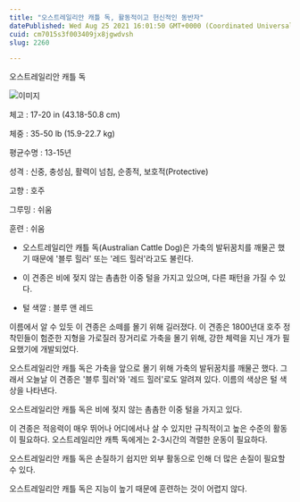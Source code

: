 ```yaml
---
title: "오스트레일리안 캐틀 독, 활동적이고 헌신적인 동반자"
datePublished: Wed Aug 25 2021 16:01:50 GMT+0000 (Coordinated Universal Time)
cuid: cm7015s3f003409jx8jgwdvsh
slug: 2260

---
```



오스트레일리안 캐틀 독

![이미지](https://cdn.hashnode.com/res/hashnode/image/upload/v1739251034376/9a8c154d-4ae1-40ec-98dc-1f214f77e00c.jpeg)

체고 : 17-20 in (43.18-50.8 cm)

체중 : 35-50 lb (15.9-22.7 kg)

평균수명 : 13-15년

성격 : 신중, 충성심, 활력이 넘침, 순종적, 보호적(Protective)

고향 : 호주

그루밍 : 쉬움

훈련 : 쉬움

* 오스트레일리안 캐틀 독(Australian Cattle Dog)은 가축의 발뒤꿈치를 깨물곤 했기 때문에 '블루 힐러' 또는 '레드 힐러'라고도 불린다.

* 이 견종은 비에 젖지 않는 촘촘한 이중 털을 가지고 있으며, 다른 패턴을 가질 수 있다.

* 털 색깔 : 블루 앤 레드

이름에서 알 수 있듯 이 견종은 소떼를 몰기 위해 길러졌다. 이 견종은 1800년대 호주 정착민들이 험준한 지형을 가로질러 장거리로 가축을 몰기 위해, 강한 체력을 지닌 개가 필요했기에 개발되었다.

오스트레일리안 캐틀 독은 가축을 앞으로 몰기 위해 가축의 발뒤꿈치를 깨물곤 했다. 그래서 오늘날 이 견종은 '블루 힐러'와 '레드 힐러'로도 알려져 있다. 이름의 색상은 털 색상을 나타낸다.

오스트레일리안 캐틀 독은 비에 젖지 않는 촘촘한 이중 털을 가지고 있다.

이 견종은 적응력이 매우 뛰어나 어디에서나 살 수 있지만 규칙적이고 높은 수준의 활동이 필요하다. 오스트레일리안 캐특 독에게는 2-3시간의 격렬한 운동이 필요하다.

오스트레일리안 캐틀 독은 손질하기 쉽지만 외부 활동으로 인해 더 많은 손질이 필요할 수 있다.

오스트레일리안 캐틀 독은 지능이 높기 때문에 훈련하는 것이 어렵지 않다.